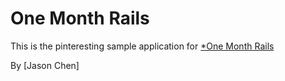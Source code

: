 # One Month Rails

This is the pinteresting sample application for [*One Month Rails](http://onemonthrails.com)

By [Jason Chen]